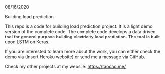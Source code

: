 08/16/2020

Building load prediction

This repo is a code for building load prediction project. It is a light demo version of the
complete code. The complete code develops a data driven tool for general purpose building electricity load prediction. The tool is built upon LSTM on Keras.

If you are interested to learn more about the work, you can either check the demo via (Insert Heroku website) or send me a message via GitHub.

Check my other projects at my website: https://taocao.me/
